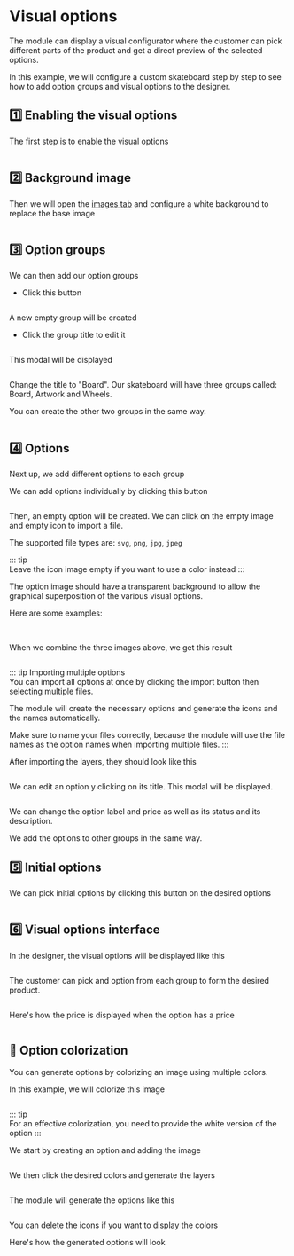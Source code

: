 # Visual options

The module can display a visual configurator where the customer can pick different parts of the
product and get a direct preview of the selected options.

In this example, we will configure a custom skateboard step by step to see how to add option groups and visual
options to the designer.

## :one: Enabling the visual options
The first step is to enable the visual options

<img srcset="/productdesigner/images/visual-options-enable.jpg 2x">

## :two: Background image

Then we will open the [images tab](product-config/07-images.md) and configure a white
background to replace the base image

<img srcset="/productdesigner/images/visual-bg.jpg 2x">

## :three: Option groups

We can then add our option groups

- Click this button

<img srcset="/productdesigner/images/visual-add-group.jpg 2x" class="border">

A new empty group will be created

- Click the group title to edit it

<img srcset="/productdesigner/images/new-group.jpg 2x" class="border">

This modal will be displayed

<img srcset="/productdesigner/images/group-visual-edit.jpg 2x" class="border">

Change the title to "Board". Our skateboard will have three groups called: Board, Artwork and
Wheels.

You can create the other two groups in the same way.

<img srcset="/productdesigner/images/visual-groups.jpg 2x">

## :four: Options
 
Next up, we add different options to each group

We can add options individually by clicking this button

<img srcset="/productdesigner/images/layer-btn.jpg 2x">

Then, an empty option will be created. We can click on the empty image and empty icon to import a
file.

The supported file types are: `svg`, `png`, `jpg`, `jpeg`

::: tip  
Leave the icon image empty if you want to use a color instead
:::

The option image should have a transparent background to allow the graphical
superposition of the various visual options.

Here are some examples:

<img srcset="/productdesigner/images/visual-options/retro.png 2x" class="transparent border">

<img srcset="/productdesigner/images/visual-options/mountains.png 2x" class="transparent border">

<img srcset="/productdesigner/images/visual-options/blue.png 2x" class="transparent border">

When we combine the three images above, we get this result

<img srcset="/productdesigner/images/visual-options/result.png 2x" class="border">

::: tip Importing multiple options  
You can import all options at once by clicking the import button then selecting multiple files.  
<img srcset="/productdesigner/images/visual-options/import-btn.jpg 2x">

The module will create the necessary options and generate the icons and the names automatically.

Make sure to name your files correctly, because the module will use the file names as the option
names when importing multiple files.
:::

After importing the layers, they should look like this 

<img srcset="/productdesigner/images/visual-options/options.jpg 2x" class="border">

We can edit an option y clicking on its title. This modal will be displayed.

<img srcset="/productdesigner/images/visual-options/option-modal.jpg 2x" class="border">

We can change the option label and price as well as its status and its description.

We add the options to other groups in the same way.

## :five: Initial options

We can pick initial options by clicking this button on the desired options

<img srcset="/productdesigner/images/visual-options/initial-options.jpg 2x">

## :six: Visual options interface

In the designer, the visual options will be displayed like this

<img srcset="/productdesigner/images/visual-options/visual-options-display.jpg 2x">

The customer can pick and option from each group to form the desired product.

<img srcset="/productdesigner/images/visual-options/visual-options-display-2.jpg 2x">

Here's how the price is displayed when the option has a price

<img srcset="/productdesigner/images/visual-options/option-price.jpg 2x" class="border">

## :art: Option colorization

You can generate options by colorizing an image using multiple colors.  

In this example, we will colorize this image

<img srcset="/productdesigner/images/visual-options/dial.png 2x" class="border">

::: tip  
For an effective colorization, you need to provide the white version of the option
:::

We start by creating an option and adding the image

<img srcset="/productdesigner/images/visual-options/colorize-btn.jpg 2x" class="border">

We then click the desired colors and generate the layers

<img srcset="/productdesigner/images/visual-options/colors.jpg 2x" class="padding border">

The module will generate the options like this

<img srcset="/productdesigner/images/visual-options/generated.jpg 2x">

You can delete the icons if you want to display the colors

Here's how the generated options will look

<img srcset="/productdesigner/images/visual-options/dials.jpg 2x">
